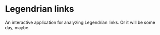 # Legendrian links

An interactive application for analyzing Legendrian links. Or it will be some day, maybe.
